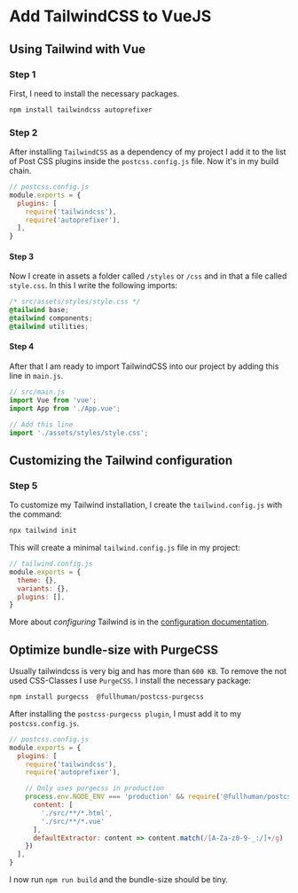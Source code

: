 # Add TailwindCSS to VueJS

## Using Tailwind with Vue

### Step 1

First, I need to install the necessary packages.

```bash
npm install tailwindcss autoprefixer
```

### Step 2

After installing `TailwindCSS` as a dependency of my project I add it to the list of Post CSS plugins inside the `postcss.config.js` file. Now it's in my build chain.

```js
// postcss.config.js
module.exports = {
  plugins: [
    require('tailwindcss'),
    require('autoprefixer'),
  ],
}
```

#### Step 3

Now I create in assets a folder called `/styles` or `/css` and in that a file called `style.css`. In this I write the following imports:

```css
/* src/assets/styles/style.css */
@tailwind base;
@tailwind components;
@tailwind utilities;
```

#### Step 4

After that I am ready to import TailwindCSS into our project by adding this line in `main.js`.

```js
// src/main.js
import Vue from 'vue';
import App from './App.vue';

// Add this line
import './assets/styles/style.css';
```

## Customizing the Tailwind configuration

### Step 5

To customize my Tailwind installation, I create the `tailwind.config.js` with the command:

```bash
npx tailwind init
```

This will create a minimal `tailwind.config.js` file in my project:

```js
// tailwind.config.js
module.exports = {
  theme: {},
  variants: {},
  plugins: [],
}
```

More about *configuring* Tailwind is in the [configuration documentation](https://tailwindcss.com/docs/configuration/).

## Optimize bundle-size with PurgeCSS

Usually tailwindcss is very big and has more than `600 KB`.
To remove the not used CSS-Classes I use `PurgeCSS`. I install the necessary package:

```bash
npm install purgecss  @fullhuman/postcss-purgecss
```

After installing the `postcss-purgecss plugin`, I must add it to my `postcss.config.js`.

```js
// postcss.config.js
module.exports = {
  plugins: [
    require('tailwindcss'),
    require('autoprefixer'),

    // Only uses purgecss in production
    process.env.NODE_ENV === 'production' && require('@fullhuman/postcss-purgecss')({
      content: [
        './src/**/*.html',
        './src/**/*.vue'
      ],
      defaultExtractor: content => content.match(/[A-Za-z0-9-_:/]+/g) || []
    })
  ],
}
```

I now run `npm run build` and the bundle-size should be tiny.
